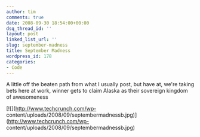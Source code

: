 ```yaml
---
author: tim
comments: true
date: 2008-09-30 18:54:00+00:00
dsq_thread_id: ''
layout: post
linked_list_url: ''
slug: september-madness
title: September Madness
wordpress_id: 178
categories:
- Code
---
```


A little off the beaten path from what I usually post, but have at, we're
taking bets here at work, winner gets to claim Alaska as their sovereign
kingdom of awesomeness

[![](http://www.techcrunch.com/wp-
content/uploads/2008/09/septembermadnessb.jpg)](http://www.techcrunch.com/wp-
content/uploads/2008/09/septembermadnessb.jpg)

